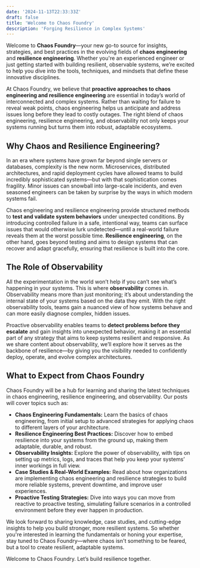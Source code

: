 ```yaml
---
date: '2024-11-13T22:33:33Z'
draft: false
title: 'Welcome to Chaos Foundry'
description: 'Forging Resilience in Complex Systems'
---
```


Welcome to **Chaos Foundry**—your new go-to source for insights, strategies, and best practices in the evolving fields of **chaos engineering** and **resilience engineering**. Whether you're an experienced engineer or just getting started with building resilient, observable systems, we’re excited to help you dive into the tools, techniques, and mindsets that define these innovative disciplines.

At Chaos Foundry, we believe that **proactive approaches to chaos engineering and resilience engineering** are essential in today’s world of interconnected and complex systems. Rather than waiting for failure to reveal weak points, chaos engineering helps us anticipate and address issues long before they lead to costly outages. The right blend of chaos engineering, resilience engineering, and observability not only keeps your systems running but turns them into robust, adaptable ecosystems.


## Why Chaos and Resilience Engineering?

In an era where systems have grown far beyond single servers or databases, complexity is the new norm. Microservices, distributed architectures, and rapid deployment cycles have allowed teams to build incredibly sophisticated systems—but with that sophistication comes fragility. Minor issues can snowball into large-scale incidents, and even seasoned engineers can be taken by surprise by the ways in which modern systems fail.

Chaos engineering and resilience engineering provide structured methods to **test and validate system behaviors** under unexpected conditions. By introducing controlled failure in a safe, intentional way, teams can surface issues that would otherwise lurk undetected—until a real-world failure reveals them at the worst possible time. **Resilience engineering**, on the other hand, goes beyond testing and aims to design systems that can recover and adapt gracefully, ensuring that resilience is built into the core.

## The Role of Observability

All the experimentation in the world won’t help if you can’t see what’s happening in your systems. This is where **observability** comes in. Observability means more than just monitoring; it’s about understanding the internal state of your systems based on the data they emit. With the right observability tools, teams gain a nuanced view of how systems behave and can more easily diagnose complex, hidden issues.

Proactive observability enables teams to **detect problems before they escalate** and gain insights into unexpected behavior, making it an essential part of any strategy that aims to keep systems resilient and responsive. As we share content about observability, we’ll explore how it serves as the backbone of resilience—by giving you the visibility needed to confidently deploy, operate, and evolve complex architectures.

## What to Expect from Chaos Foundry

Chaos Foundry will be a hub for learning and sharing the latest techniques in chaos engineering, resilience engineering, and observability. Our posts will cover topics such as:

- **Chaos Engineering Fundamentals:** Learn the basics of chaos engineering, from initial setup to advanced strategies for applying chaos to different layers of your architecture.
- **Resilience Engineering Best Practices:** Discover how to embed resilience into your systems from the ground up, making them adaptable, durable, and robust.
- **Observability Insights:** Explore the power of observability, with tips on setting up metrics, logs, and traces that help you keep your systems’ inner workings in full view.
- **Case Studies & Real-World Examples:** Read about how organizations are implementing chaos engineering and resilience strategies to build more reliable systems, prevent downtime, and improve user experiences.
- **Proactive Testing Strategies:** Dive into ways you can move from reactive to proactive testing, simulating failure scenarios in a controlled environment before they ever happen in production.

We look forward to sharing knowledge, case studies, and cutting-edge insights to help you build stronger, more resilient systems. So whether you're interested in learning the fundamentals or honing your expertise, stay tuned to Chaos Foundry—where chaos isn't something to be feared, but a tool to create resilient, adaptable systems.

Welcome to Chaos Foundry. Let’s build resilience together.
